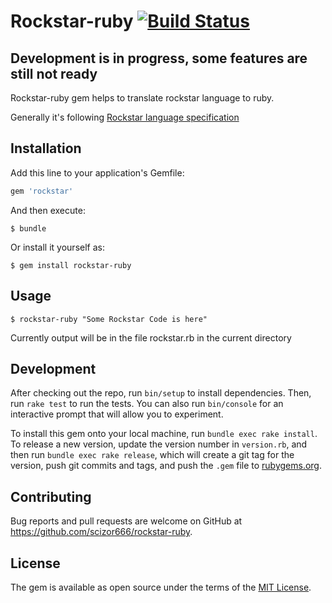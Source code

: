 # Rockstar-ruby [![Build Status](https://travis-ci.org/scizor666/rockstar-ruby.svg?branch=master)](https://travis-ci.org/scizor666/rockstar-ruby)

## Development is in progress, some features are still not ready

Rockstar-ruby gem helps to translate rockstar language to ruby. 

Generally it's following [Rockstar language specification](https://github.com/dylanbeattie/rockstar)

## Installation

Add this line to your application's Gemfile:

```ruby
gem 'rockstar'
```

And then execute:

    $ bundle

Or install it yourself as:

    $ gem install rockstar-ruby

## Usage

    $ rockstar-ruby "Some Rockstar Code is here"
    
Currently output will be in the file rockstar.rb in the current directory

## Development

After checking out the repo, run `bin/setup` to install dependencies. Then, run `rake test` to run the tests. You can also run `bin/console` for an interactive prompt that will allow you to experiment.

To install this gem onto your local machine, run `bundle exec rake install`. To release a new version, update the version number in `version.rb`, and then run `bundle exec rake release`, which will create a git tag for the version, push git commits and tags, and push the `.gem` file to [rubygems.org](https://rubygems.org).

## Contributing

Bug reports and pull requests are welcome on GitHub at https://github.com/scizor666/rockstar-ruby.

## License

The gem is available as open source under the terms of the [MIT License](https://opensource.org/licenses/MIT).

